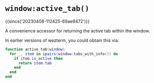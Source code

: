 # `window:active_tab()`

{{since('20230408-112425-69ae8472')}}

A convenience accessor for returning the active tab within the window.

In earlier versions of wezterm, you could obtain this via:

```lua
function active_tab(window)
  for _, item in ipairs(window:tabs_with_info()) do
    if item.is_active then
      return item.tab
    end
  end
end
```
